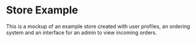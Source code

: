 Store Example
=============
This is a mockup of an example store created with user profiles, an ordering system and an interface for an admin to view incoming orders.

